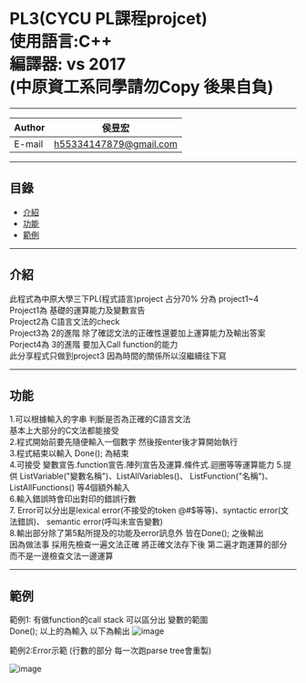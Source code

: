 
PL3(CYCU PL課程projcet)  
使用語言:C++  
編譯器: vs 2017  
(中原資工系同學請勿Copy 後果自負)
===========================

****
	
|Author|侯昱宏|
|---|---
|E-mail|h55334147879@gmail.com


****
## 目錄
* [介紹](#介紹)
* [功能](#功能)
* [範例](#範例)


------------------------------------------------------  

介紹
----
此程式為中原大學三下PL(程式語言)project
占分70% 分為 project1~4  
Project1為 基礎的運算能力及變數宣告  
Project2為 C語言文法的check  
Project3為 2的進階 除了確認文法的正確性還要加上運算能力及輸出答案  
Porject4為 3的進階 要加入Call function的能力  
此分享程式只做到project3 因為時間的關係所以沒繼續往下寫


------------------------------------------------------

功能
----  
1.可以根據輸入的字串 判斷是否為正確的C語言文法    
基本上大部分的C文法都能接受  
2.程式開始前要先隨便輸入一個數字 然後按enter後才算開始執行  
3.程式結束以輸入 Done();  為結束  
4.可接受 變數宣告.function宣告.陣列宣告及運算.條件式.迴圈等等運算能力
5.提供 ListVariable("變數名稱")、ListAllVariables()、
       ListFunction("名稱")、ListAllFunctions() 等4個額外輸入  
6.輸入錯誤時會印出對印的錯誤行數  
7. Error可以分出是lexical error(不接受的token @#$等等)、syntactic error(文法錯誤)、 semantic error(呼叫未宣告變數)  
8.輸出部分除了第5點所提及的功能及error訊息外 皆在Done(); 之後輸出  
因為做法事 採用先檢查一遍文法正確 將正確文法存下後 第二遍才跑運算的部分  
而不是一邊檢查文法一邊運算

------------------------------------------------------

範例
----
範例1: 有做function的call stack 可以區分出 變數的範圍  
Done(); 以上的為輸入 以下為輸出
![image](https://github.com/silence0925/PL/blob/master/pl%E7%AF%84%E4%BE%8B1.PNG)

範例2:Error示範 (行數的部分 每一次跑parse tree會重製)

![image](https://github.com/silence0925/PL/blob/master/%E9%8C%AF%E8%AA%A4%E7%A4%BA%E7%AF%84.PNG)











